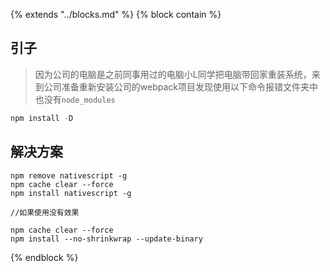 {% extends "../blocks.md" %} {% block contain %}


## 引子

> 因为公司的电脑是之前同事用过的电脑小L同学把电脑带回家重装系统，来到公司准备重新安装公司的webpack项目发现使用以下命令报错文件夹中也没有`node_modules`

```javascript
npm install -D 
```

## 解决方案

```
npm remove nativescript -g
npm cache clear --force
npm install nativescript -g

//如果使用没有效果

npm cache clear --force 
npm install --no-shrinkwrap --update-binary

```


{% endblock %}